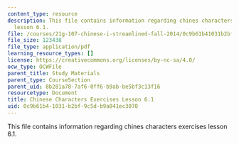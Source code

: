 ```yaml
---
content_type: resource
description: This file contains information regarding chines characters exercises
  lesson 6.1.
file: /courses/21g-107-chinese-i-streamlined-fall-2014/0c9b61b41031b2bf9c5db9a841ec3070_MIT21G_107F14_L6_st1_6.1.pdf
file_size: 123438
file_type: application/pdf
learning_resource_types: []
license: https://creativecommons.org/licenses/by-nc-sa/4.0/
ocw_type: OCWFile
parent_title: Study Materials
parent_type: CourseSection
parent_uid: 8b281a78-7af6-0ff6-b9ab-be5bf3c13f16
resourcetype: Document
title: Chinese Characters Exercises Lesson 6.1
uid: 0c9b61b4-1031-b2bf-9c5d-b9a841ec3070
---
```

This file contains information regarding chines characters exercises lesson 6.1.